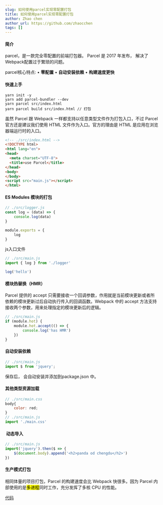 ```yaml
---
slug: 如何使用parcel实现零配置打包
title: 如何使用parcel实现零配置打包
author: Zhao chen
author_url: https://github.com/zhaocchen
tags: []
---
```


#### 简介

parcel，是一款完全零配置的前端打包器。
Parcel 是 2017 年发布， 解决了Webpack配置过于繁琐的问题。


parcel核心特点: 
• **零配置**
• **自动安装依赖**
• **构建速度更快**

#### 快速上手

```shell
yarn init -y
yarn add parcel-bundler --dev
yarn parcel src/index.html
yarn parcel build src/index.html // 打包
```

虽然 Parcel 跟 Webpack 一样都支持以任意类型文件作为打包入口，不过 Parcel 官方还是建议我们使用 HTML 文件作为入口。官方的理由是 HTML 是应用在浏览器端运行时的入口。

```html
<!-- ./src/index.html -->
<!DOCTYPE html>
<html lang="en">
<head>
  <meta charset="UTF-8">
  <title>use Parcel</title>
</head>
<body>
</body>
<script src="main.js"></script>
</html>
```

#### ES Modules 模块的打包

```js
// ./src/logger.js
const log = (data) => {
    console.log(data)
}

module.exports = {
    log
}
```

js入口文件
```js
// ./src/main.js
import { log } from './logger'

log('hello')
```

#### 模块热替换（HMR）

Parcel 提供的 accept 只需要接收一个回调参数，作用就是当前模块更新或者所依赖的模块更新过后自动执行传入的回调函数。Webpack 中的 accept 方法支持接收两个参数，用来处理指定的模块更新后的逻辑。

```js
// ./src/main.js
if (module.hot) {
    module.hot.accept(() => {
        console.log('has HMR')
    })
}
```

#### 自动安装依赖

```js
// ./src/main.js
import $ from 'jquery';
```

保存后， 会自动安装并添加到package.json 中。

#### 其他类型资源加载

```js
// ./src/main.css
body{ 
    color: red;
}
// ./src/main.js
import './main.css'
```

####  动态导入

```js
// ./src/main.js
import('jquery').then($ => {
    $(document.body).append('<h2>panda od chengdu</h2>')
})
```

#### 生产模式打包

相同体量的项目打包，Parcel 的构建速度会比 Webpack 快很多。因为 Parcel 内部使用的是<mark>多进程</mark>同时工作，充分发挥了多核 CPU 的性能。

[代码](https://github.com/zhaocchen/use/tree/master/useParcel)
